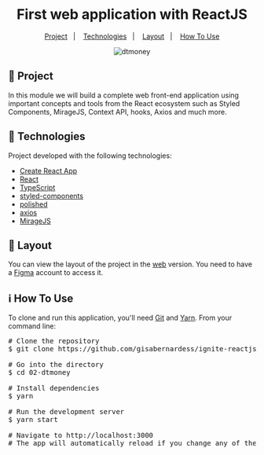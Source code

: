<h1 align="center">
  First web application with ReactJS
</h1>

<p align="center">
  <a href="#-project">Project</a>&nbsp;&nbsp;&nbsp;|&nbsp;&nbsp;&nbsp;
  <a href="#-technologies">Technologies</a>&nbsp;&nbsp;&nbsp;|&nbsp;&nbsp;&nbsp;
  <a href="#-layout">Layout</a>&nbsp;&nbsp;&nbsp;|&nbsp;&nbsp;&nbsp;
  <a href="#-how-to-use">How To Use</a>
</p>

<p align="center">
  <img alt="dtmoney" src="https://github.com/gisabernardess/ignite-reactjs/blob/main/02-dtmoney/.github/dtmoney.png">
</p>

## 💬 Project

In this module we will build a complete web front-end application using important concepts and tools from the React ecosystem such as Styled Components, MirageJS, Context API, hooks, Axios and much more.

## 🚀 Technologies

Project developed with the following technologies:

- [Create React App](https://create-react-app.dev/)
- [React](https://reactjs.org)
- [TypeScript](https://www.typescriptlang.org/)
- [styled-components](https://styled-components.com/)
- [polished](https://polished.js.org/)
- [axios](https://github.com/axios/axios)
- [MirageJS](https://miragejs.com/)

## 🔖 Layout

You can view the layout of the project in the [web](https://www.figma.com/file/sMfR4nwqNjY67u9O0vwCUo/dtmoney?node-id=1%3A147) version. You need to have a [Figma](https://www.figma.com/) account to access it.

## ℹ️ How To Use

To clone and run this application, you'll need [Git](https://git-scm.com) and [Yarn](https://legacy.yarnpkg.com). From your command line:

<div class="highlight highlight-source-shell">
<pre><span class="pl-c"><span class="pl-c">#</span> Clone the repository</span>
$ git clone https://github.com/gisabernardess/ignite-reactjs.git <br/>
<span class="pl-c"><span class="pl-c">#</span> Go into the directory</span>
$ <span class="pl-c1">cd</span> 02-dtmoney <br/>
<span class="pl-c"><span class="pl-c">#</span> Install dependencies</span>
$ yarn <br/>
<span class="pl-c"><span class="pl-c">#</span> Run the development server</span>
$ yarn start <br/>
<span class="pl-c"><span class="pl-c">#</span> Navigate to http://localhost:3000</span>
<span class="pl-c"><span class="pl-c">#</span> The app will automatically reload if you change any of the source files.</span></pre>
</div>
